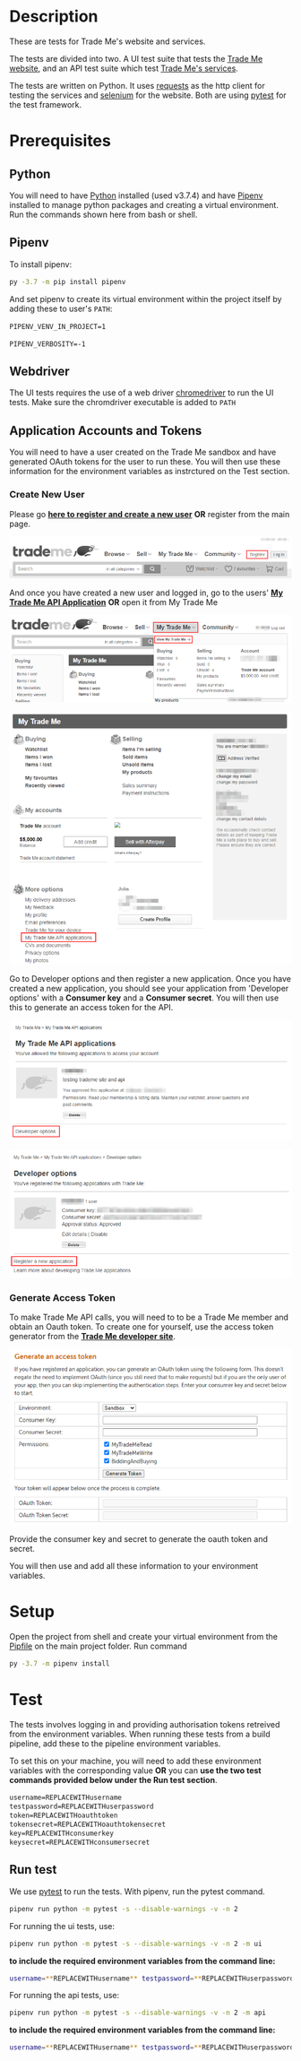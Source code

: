 
# Description
These are tests for Trade Me's website and services.

The tests are divided into two. A UI test suite that tests the [Trade Me website](https://www.tmsandbox.co.nz/), and an API test suite which test [Trade Me's services](https://developer.trademe.co.nz/api-overview/).

The tests are written on Python. It uses [requests](https://docs.python-requests.org/en/master) as the http client for testing the services and [selenium](https://github.com/SeleniumHQ/selenium/tree/trunk/py) for the website. Both are using [pytest](https://docs.pytest.org/en/latest) for the test framework.

# Prerequisites

## Python

You will need to have [Python](https://www.python.org/) installed (used v3.7.4) and have [Pipenv](https://pypi.org/project/pipenv/) installed to manage python packages and creating a virtual environment. Run the commands shown here from bash or shell.


## Pipenv

To install pipenv:
```bash
py -3.7 -m pip install pipenv
```

And set pipenv to create its virtual environment within the project itself by adding these to user's `PATH`:

`PIPENV_VENV_IN_PROJECT=1`

`PIPENV_VERBOSITY=-1`

## Webdriver

The UI tests requires the use of a web driver [chromedriver](https://chromedriver.chromium.org/) to run the UI tests. Make sure the chromdriver executable is added to `PATH`

## Application Accounts and Tokens

You will need to have a user created on the Trade Me sandbox and have generated OAuth tokens for the user to run these. You will then use these information for the environment variables as instrctured on the Test section.


### Create New User

Please go **[here to register and create a new user](https://www.tmsandbox.co.nz/Members/Register.aspx)** **OR** register from the main page.

![register](files/register.png)

And once you have created a new user and logged in, go to the users' **[My Trade Me API Application](https://www.tmsandbox.co.nz/MyTradeMe/Api/MyApplications.aspx)** **OR** open it from My Trade Me

![viewMyTradeMe](files/viewMyTradeMe.png)

![myTradeMeAPIApplications](files/myTradeMeAPIApplications.png)

Go to Developer options and then register a new application. Once you have created a new application, you should see your application from 'Developer options' with a **Consumer key** and a **Consumer secret**. You will then use this to generate an access token for the API.

![viewDeveloperOptions](files/viewDeveloperOptions.png)

![viewRegisterANewApplication](files/viewRegisterANewApplication.png)

### Generate Access Token

To make Trade Me API calls, you will need to to be a Trade Me member and obtain an Oauth token. To create one for yourself, use the access token generator from the **[Trade Me developer site](https://developer.trademe.co.nz/api-overview/authentication/)**.

![generateAccessToken](files/generateAccessToken.png)

Provide the consumer key and secret to generate the oauth token and secret.

You will then use and add all these information to your environment variables.

# Setup
Open the project from shell and create your virtual environment from the [Pipfile](Pipfile) on the main project folder. Run command
```bash
py -3.7 -m pipenv install
```

# Test
The tests involves logging in and providing authorisation tokens retreived from the environment variables. When running these tests from a build pipeline, add these to the pipeline environment variables.

To set this on your machine, you will need to add these environment variables with the corresponding value **OR** you can **use the two test commands provided below under the Run test section**.

```text
username=REPLACEWITHusername
testpassword=REPLACEWITHuserpassword
token=REPLACEWITHoauthtoken
tokensecret=REPLACEWITHoauthtokensecret
key=REPLACEWITHconsumerkey
keysecret=REPLACEWITHconsumersecret
```
## Run test

We use [pytest](https://pypi.org/project/pytest/) to run the tests. With pipenv, run the pytest command.

```bash
pipenv run python -m pytest -s --disable-warnings -v -n 2
```

For running the ui tests, use:
```bash
pipenv run python -m pytest -s --disable-warnings -v -n 2 -m ui
```

**to include the required environment variables from the command line:**
```bash
username=**REPLACEWITHusername** testpassword=**REPLACEWITHuserpassword** token=**REPLACEWITHoauthtoken** tokensecret=**REPLACEWITHoauthtokensecret** key=**REPLACEWITHconsumerkey** keysecret=**REPLACEWITHconsumersecret** pipenv run python -m pytest -s --disable-warnings -v -n 2 -m ui
```

For running the api tests, use:
```bash
pipenv run python -m pytest -s --disable-warnings -v -n 2 -m api
```

**to include the required environment variables from the command line:**
```bash
username=**REPLACEWITHusername** testpassword=**REPLACEWITHuserpassword** token=**REPLACEWITHoauthtoken** tokensecret=**REPLACEWITHoauthtokensecret** key=**REPLACEWITHconsumerkey** keysecret=**REPLACEWITHconsumersecret** pipenv run python -m pytest -s --disable-warnings -v -n 2 -m api
```
